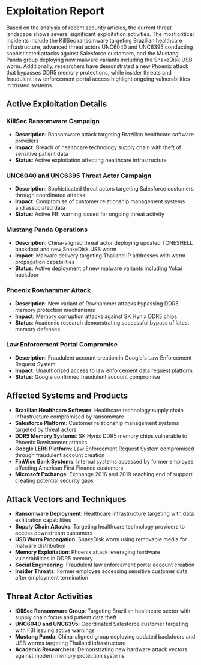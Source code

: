 # Exploitation Report

Based on the analysis of recent security articles, the current threat landscape shows several significant exploitation activities. The most critical incidents include the KillSec ransomware targeting Brazilian healthcare infrastructure, advanced threat actors UNC6040 and UNC6395 conducting sophisticated attacks against Salesforce customers, and the Mustang Panda group deploying new malware variants including the SnakeDisk USB worm. Additionally, researchers have demonstrated a new Phoenix attack that bypasses DDR5 memory protections, while insider threats and fraudulent law enforcement portal access highlight ongoing vulnerabilities in trusted systems.

## Active Exploitation Details

### KillSec Ransomware Campaign
- **Description**: Ransomware attack targeting Brazilian healthcare software providers
- **Impact**: Breach of healthcare technology supply chain with theft of sensitive patient data
- **Status**: Active exploitation affecting healthcare infrastructure

### UNC6040 and UNC6395 Threat Actor Campaign
- **Description**: Sophisticated threat actors targeting Salesforce customers through coordinated attacks
- **Impact**: Compromise of customer relationship management systems and associated data
- **Status**: Active FBI warning issued for ongoing threat activity

### Mustang Panda Operations
- **Description**: China-aligned threat actor deploying updated TONESHELL backdoor and new SnakeDisk USB worm
- **Impact**: Malware delivery targeting Thailand IP addresses with worm propagation capabilities
- **Status**: Active deployment of new malware variants including Yokai backdoor

### Phoenix Rowhammer Attack
- **Description**: New variant of Rowhammer attacks bypassing DDR5 memory protection mechanisms
- **Impact**: Memory corruption attacks against SK Hynix DDR5 chips
- **Status**: Academic research demonstrating successful bypass of latest memory defenses

### Law Enforcement Portal Compromise
- **Description**: Fraudulent account creation in Google's Law Enforcement Request System
- **Impact**: Unauthorized access to law enforcement data request platform
- **Status**: Google confirmed fraudulent account compromise

## Affected Systems and Products

- **Brazilian Healthcare Software**: Healthcare technology supply chain infrastructure compromised by ransomware
- **Salesforce Platform**: Customer relationship management systems targeted by threat actors
- **DDR5 Memory Systems**: SK Hynix DDR5 memory chips vulnerable to Phoenix Rowhammer attacks
- **Google LERS Platform**: Law Enforcement Request System compromised through fraudulent account creation
- **FinWise Bank Systems**: Internal systems accessed by former employee affecting American First Finance customers
- **Microsoft Exchange**: Exchange 2016 and 2019 reaching end of support creating potential security gaps

## Attack Vectors and Techniques

- **Ransomware Deployment**: Healthcare infrastructure targeting with data exfiltration capabilities
- **Supply Chain Attacks**: Targeting healthcare technology providers to access downstream customers
- **USB Worm Propagation**: SnakeDisk worm using removable media for malware distribution
- **Memory Exploitation**: Phoenix attack leveraging hardware vulnerabilities in DDR5 memory
- **Social Engineering**: Fraudulent law enforcement portal account creation
- **Insider Threats**: Former employee accessing sensitive customer data after employment termination

## Threat Actor Activities

- **KillSec Ransomware Group**: Targeting Brazilian healthcare sector with supply chain focus and patient data theft
- **UNC6040 and UNC6395**: Coordinated Salesforce customer targeting with FBI issuing active warnings
- **Mustang Panda**: China-aligned group deploying updated backdoors and USB worms targeting Thailand infrastructure
- **Academic Researchers**: Demonstrating new hardware attack vectors against modern memory protection systems